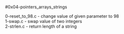 #0x04-pointers_arrays_strings

0-reset_to_98.c - change value of given parameter to 98\
1-swap.c - swap value of two integers\
2-strlen.c - return length of a string
